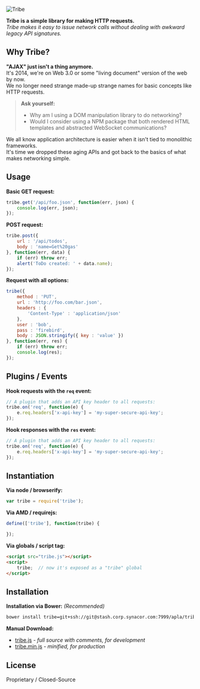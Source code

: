 
![Tribe](http://cl.ly/image/3x3M2n330204/logo.png)

**Tribe is a simple library for making HTTP requests.**  
*Tribe makes it easy to issue network calls without dealing with awkward legacy API signatures.*  


Why Tribe?
----------

**"AJAX" just isn't a thing anymore.**  
It's 2014, we're on Web 3.0 or some "living document" version of the web by now.  
We no longer need strange made-up strange names for basic concepts like HTTP requests.  
> **Ask yourself:**
>
> - Why am I using a DOM manipulation library to do networking?  
> - Would I consider using a NPM package that both rendered HTML templates and abstracted WebSocket communications?  

We all know application architecture is easier when it isn't tied to monolithic frameworks.  
It's time we dropped these aging APIs and got back to the basics of what makes networking simple.  


Usage
-----

**Basic GET request:**

```js
tribe.get('/api/foo.json', function(err, json) {
	console.log(err, json);
});
```


**POST request:**

```js
tribe.post({
	url : '/api/todos',
	body : 'name=Get%20gas'
}, function(err, data) {
	if (err) throw err;
	alert('ToDo created: ' + data.name);
});
```


**Request with all options:**

```js
tribe({
	method : 'PUT',
	url : 'http://foo.com/bar.json',
	headers : {
		'Content-Type' : 'application/json'
	},
	user : 'bob',
	pass : 'firebird',
	body : JSON.stringify({ key : 'value' })
}, function(err, res) {
	if (err) throw err;
	console.log(res);
});
```


Plugins / Events
----------------

**Hook requests with the `req` event:**

```js
// A plugin that adds an API key header to all requests:
tribe.on('req', function(e) {
	e.req.headers['x-api-key'] = 'my-super-secure-api-key';
});
```

**Hook responses with the `res` event:**

```js
// A plugin that adds an API key header to all requests:
tribe.on('req', function(e) {
	e.req.headers['x-api-key'] = 'my-super-secure-api-key';
});
```


Instantiation
-------------

**Via node / browserify:**

```js
var tribe = require('tribe');
```

**Via AMD / requirejs:**

```js
define(['tribe'], function(tribe) {

});
```

**Via globals / script tag:**

```html
<script src="tribe.js"></script>
<script>
	tribe;  // now it's exposed as a "tribe" global
</script>
```


Installation
------------

**Installation via Bower:** *(Recommended)*

```bash
bower install tribe=git+ssh://git@stash.corp.synacor.com:7999/apla/tribe.git
```

**Manual Download:**

- [tribe.js](dist/tribe.js) - *full source with comments, for development*
- [tribe.min.js](dist/tribe.min.js) - *minified, for production*


License
-------

Proprietary / Closed-Source
